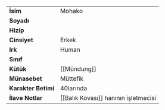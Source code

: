 |  |  |  
|---|---|  
| **İsim** | Mohako|  
| **Soyadı** | |  
| **Hizip** | |  
| **Cinsiyet** | Erkek|  
| **Irk** | Human|  
| **Sınıf** | |  
| **Kütük** | [[Mündung]]|  
| **Münasebet** | Müttefik|  
| **Karakter Betimi** | 40larında|  
| **İlave Notlar** | [[Balık Kovası]] hanının işletmecisi|  
